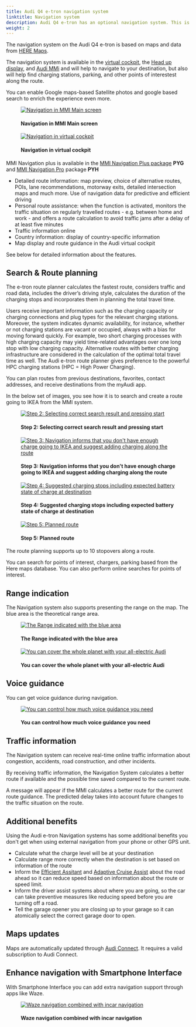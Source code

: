 ```yaml
---
title: Audi Q4 e-tron navigation system
linktitle: Navigation system
description: Audi Q4 e-tron has an optional navigation system. This is MMI Navigation plus system that helps to navigate to the destination.
weight: 2
---
```

<!-- markdownlint-disable MD033 -->
The navigation system on the Audi Q4 e-tron is based on maps and data from [HERE Maps](https://www.here.com/strategic-alliances/audi/IVIdemo).

The navigation system is available in the [virtual cockpit](../virtualcockpit/), the [Head up display](../headupdisplay/), and [Audi MMi](../mmi/) and will help to navigate to your destination, but also will help find charging stations, parking, and other points of interestest along the route.

You can enable Google maps-based Satellite photos and google based search to enrich the experience even more.

<figure>
    <a href="https://media.electrichasgoneaudi.net/multimedia/models/q4-e-tron/technology/uiandoperations/navigation/navigationmmiscreen.jpg">
        <img src="https://media.electrichasgoneaudi.net/multimedia/models/q4-e-tron/technology/uiandoperations/navigation/navigationmmiscreens.jpg"
        alt="Navigation in MMI Main screen" title="Navigation in MMI Main screen">
    </a>
    <figcaption><h4>Navigation in MMI Main screen</h4></figcaption>
</figure>

<figure>
    <a href="https://media.electrichasgoneaudi.net/multimedia/models/q4-e-tron/technology/uiandoperations/navigation/mminavigationvirtualcockpit.jpg">
        <img src="https://media.electrichasgoneaudi.net/multimedia/models/q4-e-tron/technology/uiandoperations/navigation/mminavigationvirtualcockpits.jpg"
        alt="Navigation in virtual cockpit" title="Navigation in virtual cockpit">
    </a>
    <figcaption><h4>Navigation in virtual cockpit</h4></figcaption>
</figure>

MMI Navigation plus is available in the [MMI Navigation Plus package](/models/q4-e-tron/optionguide/list/#infotainment) **PYG** and [MMI Navigation Pro](/models/q4-e-tron/optionguide/list/#infotainment) package **PYH**

- Detailed route information: map preview, choice of alternative routes, POIs, lane recommendations, motorway exits, detailed intersection maps and much more. Use of navigation data for predictive and efficient driving
- Personal route assistance: when the function is activated, monitors the traffic situation on regularly travelled routes - e.g. between home and work - and offers a route calculation to avoid traffic jams after a delay of at least five minutes
- Traffic information online
- Country information: display of country-specific information
- Map display and route guidance in the Audi virtual cockpit

See below for detailed information about the features.

## Search & Route planning

The e-tron route planner calculates the fastest route, considers traffic and road data, includes the driver’s driving style, calculates the duration of the charging stops and incorporates them in planning the total travel time.

Users receive important information such as the charging capacity or charging connections and plug types for the relevant charging stations. Moreover, the system indicates dynamic availability, for instance, whether or not charging stations are vacant or occupied, always with a bias for moving forward quickly. For example, two short charging processes with high charging capacity may yield time-related advantages over one long stop with low charging capacity. Alternative routes with better charging infrastructure are considered in the calculation of the optimal total travel time as well. The Audi e-tron route planner gives preference to the powerful HPC charging stations (HPC = High Power Charging).

You can plan routes from previous destinations, favorites, contact addresses, and receive destinations from the myAudi app.

In the below set of images, you see how it is to search and create a route going to IKEA from the MMI system.

<figure>
    <a href="https://media.electrichasgoneaudi.net/multimedia/models/q4-e-tron/technology/uiandoperations/navigation/search2.jpg">
        <img src="https://media.electrichasgoneaudi.net/multimedia/models/q4-e-tron/technology/uiandoperations/navigation/search2s.jpg"
        alt="Step 2: Selecting correct search result and pressing start" title="Step 2: Selecting correct search result and pressing start">
    </a>
    <figcaption><h4>Step 2: Selecting correct search result and pressing start</h4></figcaption>
</figure>

<figure>
    <a href="https://media.electrichasgoneaudi.net/multimedia/models/q4-e-tron/technology/uiandoperations/navigation/search3.jpg">
        <img src="https://media.electrichasgoneaudi.net/multimedia/models/q4-e-tron/technology/uiandoperations/navigation/search3s.jpg"
        alt="Step 3: Navigation informs that you don't have enough charge going to IKEA and suggest adding charging along the route" title="Step 3: Navigation informs that you don't have enough charge going to IKEA and suggest adding charging along the route">
    </a>
    <figcaption><h4>Step 3: Navigation informs that you don't have enough charge going to IKEA and suggest adding charging along the route</h4></figcaption>
</figure>

<figure>
    <a href="https://media.electrichasgoneaudi.net/multimedia/models/q4-e-tron/technology/uiandoperations/navigation/search4.jpg">
        <img src="https://media.electrichasgoneaudi.net/multimedia/models/q4-e-tron/technology/uiandoperations/navigation/search4s.jpg"
        alt="Step 4: Suggested charging stops including expected battery state of charge at destination" title="Step 4: Suggested charging stops including expected battery state of charge at destination">
    </a>
    <figcaption><h4>Step 4: Suggested charging stops including expected battery state of charge at destination</h4></figcaption>
</figure>

<figure>
    <a href="https://media.electrichasgoneaudi.net/multimedia/models/q4-e-tron/technology/uiandoperations/navigation/search5.jpg">
        <img src="https://media.electrichasgoneaudi.net/multimedia/models/q4-e-tron/technology/uiandoperations/navigation/search5s.jpg"
        alt="Step 5: Planned route" title="Step 5: Planned route">
    </a>
    <figcaption><h4>Step 5: Planned route</h4></figcaption>
</figure>

The route planning supports up to 10 stopovers along a route.

You can search for points of interest, chargers, parking based from the Here maps database. You can also perform online searches for points of interest.

## Range indication

The Navigation system also supports presenting the range on the map. The blue area is the theoretical range area.

<figure>
    <a href="https://media.electrichasgoneaudi.net/multimedia/models/q4-e-tron/technology/uiandoperations/navigation/range.jpg">
        <img src="https://media.electrichasgoneaudi.net/multimedia/models/q4-e-tron/technology/uiandoperations/navigation/ranges.jpg"
        alt="The Range indicated with the blue area" title="The Range indicated with the blue area">
    </a>
    <figcaption><h4>The Range indicated with the blue area</h4></figcaption>
</figure>

<figure>
    <a href="https://media.electrichasgoneaudi.net/multimedia/models/q4-e-tron/technology/uiandoperations/navigation/planet.jpg">
        <img src="https://media.electrichasgoneaudi.net/multimedia/models/q4-e-tron/technology/uiandoperations/navigation/planets.jpg"
        alt="You can cover the whole planet with your all-electric Audi" title="You can cover the whole planet with your all-electric Audi">
    </a>
    <figcaption><h4>You can cover the whole planet with your all-electric Audi</h4></figcaption>
</figure>

## Voice guidance

You can get voice guidance during navigation.

<figure>
    <a href="https://media.electrichasgoneaudi.net/multimedia/models/q4-e-tron/technology/uiandoperations/navigation/voiceguidance.jpg">
        <img src="https://media.electrichasgoneaudi.net/multimedia/models/q4-e-tron/technology/uiandoperations/navigation/voiceguidances.jpg"
        alt="You can control how much voice guidance you need" title="You can control how much voice guidance you need">
    </a>
    <figcaption><h4>You can control how much voice guidance you need</h4></figcaption>
</figure>

## Traffic information

The Navigation system can receive real-time online traffic information about congestion, accidents, road construction, and other incidents.

By receiving traffic information, the Navigation System calculates a better route if available and the possible time saved compared to the current route.

A message will appear if the MMI calculates a better route for the current route guidance. The predicted delay takes into account future  changes to the traffic situation on the route.

## Additional benefits

Using the Audi e-tron Navigation systems has some additional benefits you don't get when using external navigation from your phone or other GPS unit.

- Calculate what the charge level will be at your destination
- Calculate range more correctly when the destination is set based on information of the route
- Inform the [Efficient Assitant](/models/e-tron/technology/drivingassistance/predictiveefficiencyassist/) and [Adaptive Cruise Assist](/models/e-tron/technology/drivingassistance/adaptivecruiseassist/) about the road ahead so it can reduce speed based on information about the route or speed limit.
- Inform the driver assist systems about where you are going, so the car can take preventive measures like reducing speed before you are turning off a road.
- Tell the garage opener you are closing up to your garage so it can atomically select the correct garage door to open.

## Maps updates

Maps are automatically updated through [Audi Connect](/technology/audiconnect/). It requires a valid subscription to Audi Connect.

## Enhance navigation with Smartphone Interface

With Smartphone Interface you can add extra navigation support through apps like Waze.

<figure>
    <a href="https://media.electrichasgoneaudi.net/multimedia/models/q4-e-tron/technology/uiandoperations/navigation/smartphoneinterface.jpg">
        <img src="https://media.electrichasgoneaudi.net/multimedia/models/q4-e-tron/technology/uiandoperations/navigation/smartphoneinterfaces.jpg"
        alt="Waze navigation combined with incar navigation" title="Waze navigation combined with incar navigation">
    </a>
    <figcaption><h4>Waze navigation combined with incar navigation</h4></figcaption>
</figure>

